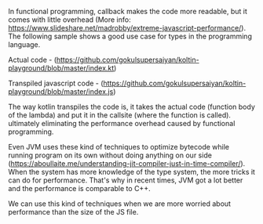 In functional programming, callback makes the code more readable, but it comes with little overhead (More info: https://www.slideshare.net/madrobby/extreme-javascript-performance/). The following sample shows a good use case for types in the programming language.

Actual code - (https://github.com/gokulsupersaiyan/koltin-playground/blob/master/index.kt)

Transpiled javascript code - (https://github.com/gokulsupersaiyan/koltin-playground/blob/master/index.js)

The way kotlin transpiles the code is, it takes the actual code (function body of the lambda) and put it in the callsite (where the function is called).
ultimately eliminating the performance overhead caused by functional programming.

Even JVM uses these kind of techniques to optimize bytecode while running program on its own without doing anything on our side (https://aboullaite.me/understanding-jit-compiler-just-in-time-compiler/). When the system has more knowledge of the type system, the more tricks it can do for performance. That's why in recent times, JVM got a lot better and the performance is comparable to C++.

We can use this kind of techniques when we are more worried about performance than the size of the JS file.